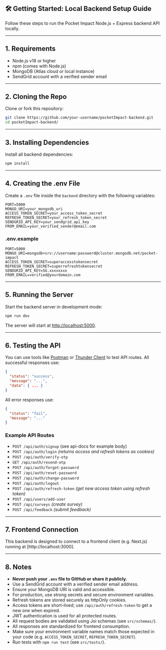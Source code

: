 

## 🛠️ Getting Started: Local Backend Setup Guide

Follow these steps to run the Pocket Impact Node.js + Express backend API locally.

---
## 1. Requirements

- Node.js v18 or higher
- npm (comes with Node.js)
- MongoDB (Atlas cloud or local instance)
- SendGrid account with a verified sender email

---

## 2. Cloning the Repo

Clone or fork this repository:

```bash
git clone https://github.com/your-username/pocketImpact-backend.git
cd pocketImpact-backend/
```

---
## 3. Installing Dependencies

Install all backend dependencies:

```bash
npm install
```

---

## 4. Creating the .env File



Create a `.env` file inside the `backend` directory with the following variables:

```
PORT=5000
MONGO_URI=your_mongodb_uri
ACCESS_TOKEN_SECRET=your_access_token_secret
REFRESH_TOKEN_SECRET=your_refresh_token_secret
SENDGRID_API_KEY=your_sendgrid_api_key
FROM_EMAIL=your_verified_sender@email.com
```

### .env.example

```
PORT=5000
MONGO_URI=mongodb+srv://username:password@cluster.mongodb.net/pocket-impact
ACCESS_TOKEN_SECRET=superaccesstokensecret
REFRESH_TOKEN_SECRET=superrefreshtokensecret
SENDGRID_API_KEY=SG.xxxxxxxx
FROM_EMAIL=verified@yourdomain.com
```

---

## 5. Running the Server

Start the backend server in development mode:

```bash
npm run dev
```


The server will start at [http://localhost:5000](http://localhost:5000).

---

## 6. Testing the API




You can use tools like [Postman](https://www.postman.com/) or [Thunder Client](https://www.thunderclient.com/) to test API routes. All successful responses use:

```json
{
  "status": "success",
  "message": "...",
  "data": { ... }
}
```
All error responses use:
```json
{
  "status": "fail",
  "message": "..."
}
```

### Example API Routes

- `POST /api/auth/signup` (see api-docs for example body)
- `POST /api/auth/login` *(returns access and refresh tokens as cookies)*
- `POST /api/auth/verify-otp`
- `GET /api/auth/resend-otp`
- `POST /api/auth/forgot-password`
- `POST /api/auth/reset-password`
- `POST /api/auth/change-password`
- `POST /api/auth/logout`
- `POST /api/auth/refresh-token` *(get new access token using refresh token)*
- `POST /api/users/add-user`
- `POST /api/surveys` *(create survey)*
- `POST /api/feedback` *(submit feedback)*

---

## 7. Frontend Connection



This backend is designed to connect to a frontend client (e.g. Next.js) running at [http://localhost:3000].

---

## 8. Notes



- **Never push your `.env` file to GitHub or share it publicly.**
- Use a SendGrid account with a verified sender email address.
- Ensure your MongoDB URI is valid and accessible.
- For production, use strong secrets and secure environment variables.
- Refresh tokens are stored securely as httpOnly cookies.
- Access tokens are short-lived; use `/api/auth/refresh-token` to get a new one when expired.
- JWT authentication is used for all protected routes.
- All request bodies are validated using Joi schemas (see `src/schemas/`).
- All responses are standardized for frontend consumption.
- Make sure your environment variable names match those expected in your code (e.g. `ACCESS_TOKEN_SECRET`, `REFRESH_TOKEN_SECRET`).
- Run tests with `npm run test` (see `src/tests/`).